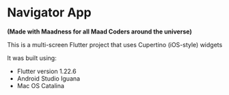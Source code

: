 # Navigator App

**(Made with Maadness for all Maad Coders around the universe)**

This is a multi-screen Flutter project that uses Cupertino (iOS-style) widgets

It was built using:

- Flutter version 1.22.6
- Android Studio Iguana
- Mac OS Catalina